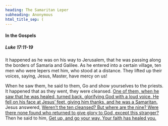 ```yaml
---
heading: The Samaritan Leper
subheading: Anonymous
html_title_sep: (
---
```



#### In the Gospels

##### Luke 17:11-19

It happened as he was on his way to Jerusalem, that he was passing along the
borders of Samaria and Galilee. As he entered into a certain village, ten men
who were lepers met him, who stood at a distance. They lifted up their voices,
saying, Jesus, Master, have mercy on us!

When he saw them, he said to them, Go and show yourselves to the priests. It
happened that as they went, they were cleansed. <u class="blue">One of them,
when he saw that he was healed, turned back, glorifying God with a loud voice.
He fell on his face at Jesus’ feet, giving him thanks, and he was a
Samaritan.</u> Jesus answered, <u>Weren’t the ten cleansed? But where are the
nine? Were there none found who returned to give glory to God, except this
stranger?</u> Then he said to him, <u>Get up, and go your way. Your faith has
healed you.</u>
